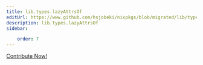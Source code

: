 ```yaml
---
title: lib.types.lazyAttrsOf
editUrl: https://www.github.com/hsjobeki/nixpkgs/blob/migrated/lib/types.nix#L560C19
description: lib.types.lazyAttrsOf
sidebar:

    order: 7
---
```


<a href="https://www.github.com/hsjobeki/nixpkgs/blob/migrated/lib/types.nix#L560C19">Contribute Now!</a>



